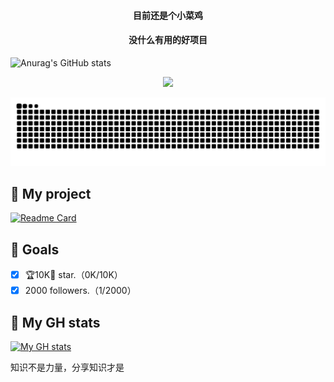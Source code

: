 #### <p align="center">目前还是个小菜鸡</p>
#### <p align="center">没什么有用的好项目</p>
![Anurag's GitHub stats](https://github-readme-stats.vercel.app/api/top-langs/?username=winhongliu&layout=compact)
<!-- just img -->
<div align="center"><img src="https://cdn.jsdelivr.net/gh/sun0225SUN/photos/images/202110311924844.png" /></div>

<p align="center">
  <img src="https://raw.githubusercontent.com/dohooo/dohooo/output/github-contribution-grid-snake.svg" />  
</p>

## 🔧 My project
[![Readme Card](https://github-readme-stats.vercel.app/api/pin/?username=WinHongLiu&repo=Thunderobot-ME)](https://github.com/WinHongLiu/Thunderobot-ME)


## 🔭 Goals

- [x] 🏆10K🌟 star.（0K/10K）   
- [x] 2000 followers.（1/2000）   

<!-- ## 🧠 That I know and use

- <img align='center' src="https://img.shields.io/badge/-React-282C34?style=flat-square&logo=react&logoColor=61DAFB"/> <img align='center' src="https://img.shields.io/badge/-React Native-282C34?style=flat-square&logo=react&logoColor=61DAFB"/>
- <img align='center' src="https://img.shields.io/badge/-TypeScript-3178C6?style=flat-square&logo=typescript&logoColor=FFFFFF"/> -->  

## 📝 My GH stats

[![My GH stats](https://github-readme-stats.vercel.app/api?username=winhongliu&theme=dark)](https://github.com/winhongliu) 


<p>
  知识不是力量，分享知识才是
</p>
